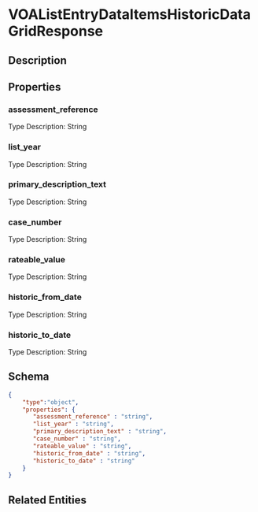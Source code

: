 # VOAListEntryDataItemsHistoricDataGridResponse
## Description

## Properties
### assessment_reference


Type Description: String
### list_year


Type Description: String
### primary_description_text


Type Description: String
### case_number


Type Description: String
### rateable_value


Type Description: String
### historic_from_date


Type Description: String
### historic_to_date


Type Description: String

## Schema
```json
{
    "type":"object",
    "properties": {
       "assessment_reference" : "string",
       "list_year" : "string",
       "primary_description_text" : "string",
       "case_number" : "string",
       "rateable_value" : "string",
       "historic_from_date" : "string",
       "historic_to_date" : "string"
    }
}
```

## Related Entities

